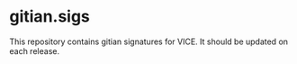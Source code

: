 # gitian.sigs
This repository contains gitian signatures for VICE. It should be updated on each release.
